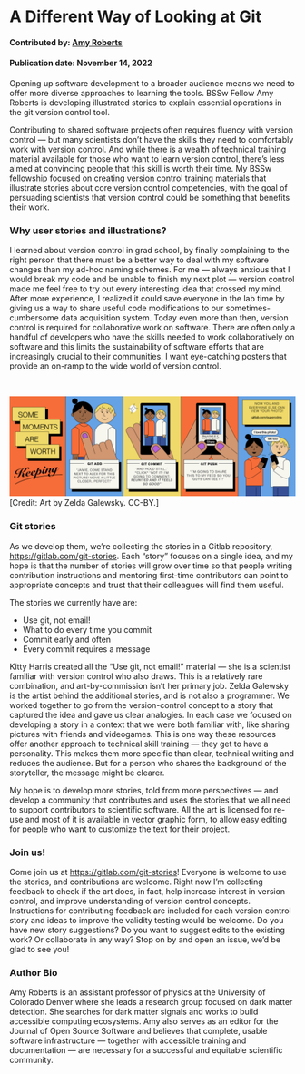 # A Different Way of Looking at Git

#### Contributed by: [Amy Roberts](https://github.com/pibion)

#### Publication date: November 14, 2022

<!-- deck start -->
Opening up software development to a broader audience means we need to offer more diverse approaches to learning the tools. BSSw Fellow Amy Roberts is developing illustrated stories to explain essential operations in the git version control tool.
<!-- deck end -->

Contributing to shared software projects often requires fluency with version control — but many scientists don’t have the skills they need to comfortably work with version control. And while there is a wealth of technical training material available for those who want to learn version control, there’s less aimed at convincing people that this skill is worth their time. My BSSw fellowship focused on creating version control training materials that illustrate stories about core version control competencies, with the goal of persuading scientists that version control could be something that benefits their work.

### Why user stories and illustrations?

I learned about version control in grad school, by finally complaining to the right person that there must be a better way to deal with my software changes than my ad-hoc naming schemes. For me — always anxious that I would break my code and be unable to finish my next plot — version control made me feel free to try out every interesting idea that crossed my mind. After more experience, I realized it could save everyone in the lab time by giving us a way to share useful code modifications to our sometimes-cumbersome data acquisition system. Today even more than then, version control is required for collaborative work on software. There are often only a handful of developers who have the skills needed to work collaboratively on software and this limits the sustainability of software efforts that are increasingly crucial to their communities. I want eye-catching posters that provide an on-ramp to the wide world of version control.

<br>

<img src='../../images/VersionControl_SomeMomentsAreWorthKeeping_Web.jpg' class='page lightbox' />[Credit: Art by Zelda Galewsky. CC-BY.]

### Git stories

As we develop them, we’re collecting the stories in a Gitlab repository, <https://gitlab.com/git-stories>. Each “story” focuses on a single idea, and my hope is that the number of stories will grow over time so that people writing contribution instructions and mentoring first-time contributors can point to appropriate concepts and trust that their colleagues will find them useful.

The stories we currently have are:

- Use git, not email!
- What to do every time you commit
- Commit early and often
- Every commit requires a message

Kitty Harris created all the “Use git, not email!” material — she is a scientist familiar with version control who also draws. This is a relatively rare combination, and art-by-commission isn’t her primary job. Zelda Galewsky is the artist behind the additional stories, and is not also a programmer. We worked together to go from the version-control concept to a story that captured the idea and gave us clear analogies. In each case we focused on developing a story in a context that we were both familiar with, like sharing pictures with friends and videogames. This is one way these resources offer another approach to technical skill training — they get to have a personality. This makes them more specific than clear, technical writing and reduces the audience. But for a person who shares the background of the storyteller, the message might be clearer.

My hope is to develop more stories, told from more perspectives — and develop a community that contributes and uses the stories that we all need to support contributors to scientific software. All the art is licensed for re-use and most of it is available in vector graphic form, to allow easy editing for people who want to customize the text for their project.

### Join us!

Come join us at <https://gitlab.com/git-stories>! Everyone is welcome to use the stories, and contributions are welcome. Right now I’m collecting feedback to check if the art does, in fact, help increase interest in version control, and improve understanding of version control concepts. Instructions for contributing feedback are included for each version control story and ideas to improve the validity testing would be welcome. Do you have new story suggestions? Do you want to suggest edits to the existing work? Or collaborate in any way? Stop on by and open an issue, we’d be glad to see you!

### Author Bio

Amy Roberts is an assistant professor of physics at the University of Colorado Denver where she leads a research group focused on dark matter detection. She searches for dark matter signals and works to build accessible computing ecosystems. Amy also serves as an editor for the Journal of Open Source Software and believes that complete, usable software infrastructure — together with accessible training and documentation — are necessary for a successful and equitable scientific community.
<!---
Publish: yes
Pinned: no
Topics: online learning, revision control
--->
